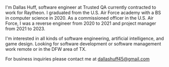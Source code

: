 I'm Dallas Huff, software engineer at Trusted QA currently contracted to work for Raytheon.
I graduated from the U.S. Air Force academy with a BS in computer science in 2020.
As a commissioned officer in the U.S. Air Force, I was a reverse engineer from 2020 to 2021 and
project manager from 2021 to 2023.

I'm interested in all kinds of software engineering, artificial intelligence, and game design.
Looking for software development or software management work remote or in the DFW area of TX.

For business inquiries please contact me at dallashuff45@gmail.com
